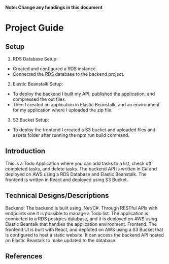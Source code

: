 **Note: Change any headings in this document**

# Project Guide

## Setup
1. RDS Database Setup:
- Created and configured a RDS instance.
- Connected the RDS database to the backend project.

2. Elastic Beanstalk Setup:
- To deploy the backend I built my API, published the application, and compressed the out files.  
- Then I created an application in Elastic Beanstalk, and an environment for my application where I uploaded the zip file. 

3. S3 Bucket Setup:
- To deploy the frontend I created a S3 bucket and uploaded files and assets folder after running the npm run build command. 

## Introduction
This is a Todo Application where you can add tasks to a list, check off completed tasks, and delete tasks. 
The backend API is written in C# and deployed on AWS using a RDS Database and Elastic Beanstalk. The frontend is written in React and deployed using S3 Bucket.

## Technical Designs/Descriptions
Backend: The backend is built using .Net/C#. Through RESTful APIs with endpoints one it is possible to manage a Todo list. The application is connected to a RDS postgres database, and it is deployed on AWS using Elastic Beantalk that handles the application environment. 
Frontend: The frontend UI is built with React, and deploted on AWS using a S3 Bucket that is configured to host a static website. It can access the backend API hosted on Elastic Beantalk to make updated to the database.

## References

